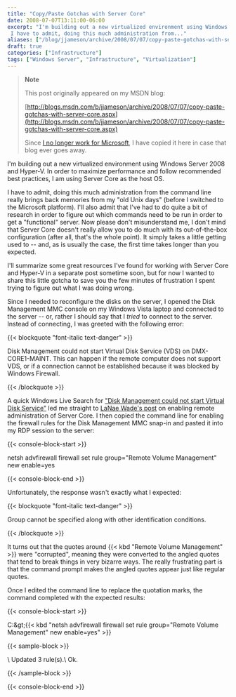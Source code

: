 ```yaml
---
title: "Copy/Paste Gotchas with Server Core"
date: 2008-07-07T13:11:00-06:00
excerpt: "I'm building out a new virtualized environment using Windows Server 2008 and Hyper-V. In order to maximize performance and follow recommended best practices, I am using Server Core as the host OS. 
 I have to admit, doing this much administration from..."
aliases: ["/blog/jjameson/archive/2008/07/07/copy-paste-gotchas-with-server-core.aspx"]
draft: true
categories: ["Infrastructure"]
tags: ["Windows Server", "Infrastructure", "Virtualization"]
---
```


> **Note**
>
> This post originally appeared on my MSDN blog:
>
> [http://blogs.msdn.com/b/jjameson/archive/2008/07/07/copy-paste-gotchas-with-server-core.aspx](http://blogs.msdn.com/b/jjameson/archive/2008/07/07/copy-paste-gotchas-with-server-core.aspx)
>
> Since 		[I no longer work for Microsoft](/blog/jjameson/2011/09/02/last-day-with-microsoft), I have copied it here in case that blog  		ever goes away.

I'm building out a new virtualized environment using Windows Server 2008 and  Hyper-V. In order to maximize performance and follow recommended best practices,  I am using Server Core as the host OS.

I have to admit, doing this much administration from the command line really  brings back memories from my "old Unix days" (before I switched to the Microsoft  platform). I'll also admit that I've had to do quite a bit of research in order  to figure out which commands need to be run in order to get a "functional" server.  Now please don't misunderstand me, I don't mind that Server Core doesn't really  allow you to do much with its out-of-the-box configuration (after all, that's the  whole point). It simply takes a little getting used to -- and, as is usually the  case, the first time takes longer than you expected.

I'll summarize some great resources I've found for working with Server Core and  Hyper-V in a separate post sometime soon, but for now I wanted to share this little  gotcha to save you the few minutes of frustration I spent trying to figure out what  I was doing wrong.

Since I needed to reconfigure the disks on the server, I opened the Disk Management  MMC console on my Windows Vista laptop and connected to the server -- or, rather  I should say that I *tried* to connect to the server. Instead of connecting,  I was greeted with the following error:

{{< blockquote "font-italic text-danger" >}}

Disk Management could not start Virtual Disk Service (VDS) on DMX-CORE1-MAINT. This can happen if the remote computer does not support VDS, or if a connection cannot be established because it was blocked by Windows Firewall.

{{< /blockquote >}}

A quick Windows Live Search for ["Disk Management could not start Virtual Disk Service"](http://search.live.com/results.aspx?q=%22Disk+Management+could+not+start+Virtual+Disk+Service%22&form=QBRE) led me straight to [LaNae Wade's post](http://blogs.technet.com/askds/archive/2008/06/05/how-to-enable-remote-administration-of-server-core-via-mmc-using-netsh.aspx) on enabling remote administration of Server Core. I then copied  the command line for enabling the firewall rules for the Disk Management MMC snap-in  and pasted it into my RDP session to the server:

{{< console-block-start >}}

netsh advfirewall firewall set rule group="Remote Volume Management" new  	enable=yes

{{< console-block-end >}}

Unfortunately, the response wasn't exactly what I expected:

{{< blockquote "font-italic text-danger" >}}

Group cannot be specified along with other identification conditions.

{{< /blockquote >}}

It turns out that the quotes around {{< kbd "Remote Volume Management" >}} were  "corrupted", meaning they were converted to the angled quotes that tend to break  things in very bizarre ways. The really frustrating part is that the command prompt  makes the angled quotes appear just like regular quotes.

Once I edited the command line to replace the quotation marks, the command completed  with the expected results:

{{< console-block-start >}}

C:\&gt;{{< kbd "netsh advfirewall firewall set rule group=\"Remote Volume Management\" new enable=yes" >}}

{{< sample-block >}}

\ Updated 3 rule(s).\ Ok.

{{< /sample-block >}}

{{< console-block-end >}}

